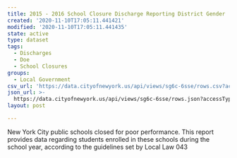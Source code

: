 ```yaml
---
title: 2015 - 2016 School Closure Discharge Reporting District Gender
created: '2020-11-10T17:05:11.441421'
modified: '2020-11-10T17:05:11.441435'
state: active
type: dataset
tags:
  - Discharges
  - Doe
  - School Closures
groups:
  - Local Government
csv_url: 'https://data.cityofnewyork.us/api/views/sg6c-6sse/rows.csv?accessType=DOWNLOAD'
json_url: >-
  https://data.cityofnewyork.us/api/views/sg6c-6sse/rows.json?accessType=DOWNLOAD
layout: post

---
```

New York City public schools closed for poor performance. This report provides data regarding students enrolled in these schools during the school year, according to the guidelines set by Local Law 043
